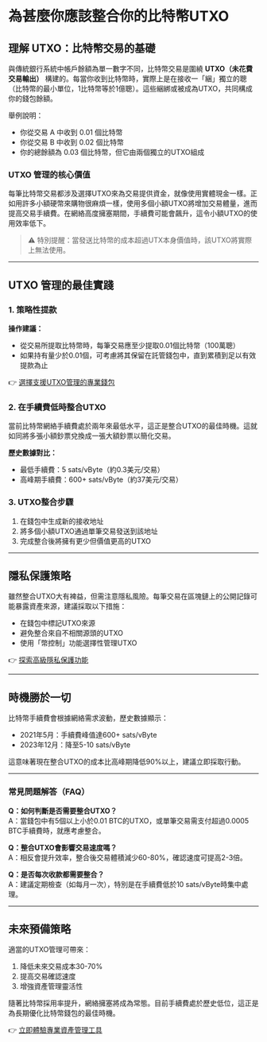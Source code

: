 # 為甚麼你應該整合你的比特幣UTXO

## 理解 UTXO：比特幣交易的基礎

與傳統銀行系統中帳戶餘額為單一數字不同，比特幣交易是圍繞 **UTXO（未花費交易輸出）** 構建的。每當你收到比特幣時，實際上是在接收一「綑」獨立的聰（比特幣的最小單位，1比特幣等於1億聰）。這些綑綁或被成為UTXO，共同構成你的錢包餘額。

舉例說明：
- 你從交易 A 中收到 0.01 個比特幣
- 你從交易 B 中收到 0.02 個比特幣
- 你的總餘額為 0.03 個比特幣，但它由兩個獨立的UTXO組成

### UTXO 管理的核心價值

每筆比特幣交易都涉及選擇UTXO來為交易提供資金，就像使用實體現金一樣。正如用許多小額硬幣來購物很麻煩一樣，使用多個小額UTXO將增加交易體量，進而提高交易手續費。在網絡高度擁塞期間，手續費可能會飆升，這令小額UTXO的使用效率低下。

> ⚠️ 特別提醒：當發送比特幣的成本超過UTX本身價值時，該UTXO將實際上無法使用。

---

## UTXO 管理的最佳實踐

### 1. 策略性提款

**操作建議：**
- 從交易所提取比特幣時，每筆交易應至少提取0.01個比特幣（100萬聰）
- 如果持有量少於0.01個，可考慮將其保留在託管錢包中，直到累積到足以有效提款為止

👉 [選擇支援UTXO管理的專業錢包](https://bit.ly/okx_welcome)

### 2. 在手續費低時整合UTXO

當前比特幣網絡手續費處於兩年來最低水平，這正是整合UTXO的最佳時機。這就如同將多張小額鈔票兌換成一張大額鈔票以簡化交易。

**歷史數據對比：**
- 最低手續費：5 sats/vByte（約0.3美元/交易）
- 高峰期手續費：600+ sats/vByte（約37美元/交易）

### 3. UTXO整合步驟

1. 在錢包中生成新的接收地址
2. 將多個小額UTXO通過單筆交易發送到該地址
3. 完成整合後將擁有更少但價值更高的UTXO

---

## 隱私保護策略

雖然整合UTXO大有裨益，但需注意隱私風險。每筆交易在區塊鏈上的公開記錄可能暴露資產來源，建議採取以下措施：

- 在錢包中標記UTXO來源
- 避免整合來自不相關源頭的UTXO
- 使用「幣控制」功能選擇性管理UTXO

👉 [探索高級隱私保護功能](https://bit.ly/okx_welcome)

---

## 時機勝於一切

比特幣手續費會根據網絡需求波動，歷史數據顯示：
- 2021年5月：手續費峰值達600+ sats/vByte
- 2023年12月：降至5-10 sats/vByte

這意味著現在整合UTXO的成本比高峰期降低90%以上，建議立即採取行動。

---

### 常見問題解答（FAQ）

**Q：如何判斷是否需要整合UTXO？**  
A：當錢包中有5個以上小於0.01 BTC的UTXO，或單筆交易需支付超過0.0005 BTC手續費時，就應考慮整合。

**Q：整合UTXO會影響交易速度嗎？**  
A：相反會提升效率，整合後交易體積減少60-80%，確認速度可提高2-3倍。

**Q：是否每次收款都需要整合？**  
A：建議定期檢查（如每月一次），特別是在手續費低於10 sats/vByte時集中處理。

---

## 未來預備策略

適當的UTXO管理可帶來：
1. 降低未來交易成本30-70%
2. 提高交易確認速度
3. 增強資產管理靈活性

隨著比特幣採用率提升，網絡擁塞將成為常態。目前手續費處於歷史低位，這正是為長期優化比特幣錢包的最佳時機。

👉 [立即體驗專業資產管理工具](https://bit.ly/okx_welcome)